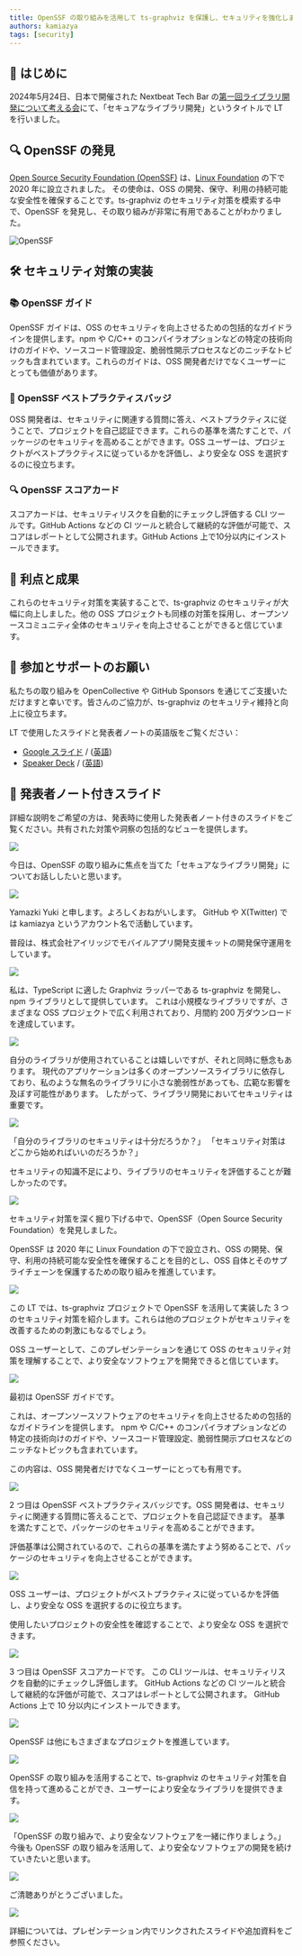 ```yaml
---
title: OpenSSF の取り組みを活用して ts-graphviz を保護し、セキュリティを強化しました🛡️
authors: kamiazya
tags: [security]
---
```


## 📅 はじめに

2024年5月24日、日本で開催された Nextbeat Tech Bar の[第一回ライブラリ開発について考える会](https://nextbeat.connpass.com/event/312789/)にて、「セキュアなライブラリ開発」というタイトルで LT を行いました。

<!-- truncate -->

## 🔍 OpenSSF の発見

[Open Source Security Foundation (OpenSSF)](https://openssf.org/) は、[Linux Foundation](https://www.linuxfoundation.org/) の下で 2020 年に設立されました。
その使命は、OSS の開発、保守、利用の持続可能な安全性を確保することです。ts-graphviz のセキュリティ対策を模索する中で、OpenSSF を発見し、その取り組みが非常に有用であることがわかりました。

![OpenSSF](https://openssf.org/wp-content/uploads/2023/04/Layer-13.png)

## 🛠️ セキュリティ対策の実装

### 📚 OpenSSF ガイド

OpenSSF ガイドは、OSS のセキュリティを向上させるための包括的なガイドラインを提供します。npm や C/C++ のコンパイラオプションなどの特定の技術向けのガイドや、ソースコード管理設定、脆弱性開示プロセスなどのニッチなトピックも含まれています。これらのガイドは、OSS 開発者だけでなくユーザーにとっても価値があります。

### 🏅 OpenSSF ベストプラクティスバッジ

OSS 開発者は、セキュリティに関連する質問に答え、ベストプラクティスに従うことで、プロジェクトを自己認証できます。これらの基準を満たすことで、パッケージのセキュリティを高めることができます。OSS ユーザーは、プロジェクトがベストプラクティスに従っているかを評価し、より安全な OSS を選択するのに役立ちます。

### 🔍 OpenSSF スコアカード

スコアカードは、セキュリティリスクを自動的にチェックし評価する CLI ツールです。GitHub Actions などの CI ツールと統合して継続的な評価が可能で、スコアはレポートとして公開されます。GitHub Actions 上で10分以内にインストールできます。

## 🚀 利点と成果

これらのセキュリティ対策を実装することで、ts-graphviz のセキュリティが大幅に向上しました。他の OSS プロジェクトも同様の対策を採用し、オープンソースコミュニティ全体のセキュリティを向上させることができると信じています。

## 🌟 参加とサポートのお願い

私たちの取り組みを OpenCollective や GitHub Sponsors を通じてご支援いただけますと幸いです。皆さんのご協力が、ts-graphviz のセキュリティ維持と向上に役立ちます。

LT で使用したスライドと発表者ノートの英語版をご覧ください：

- [Google スライド](https://docs.google.com/presentation/d/e/2PACX-1vQKliPNP2Yiqq88xVnTsf944YtWhZY2DvSExc790pYmpthSR30SSxVpp06MMPmD6Ea1TqUfd44tflMI/pub?start=false&loop=false&slide=id.p) / ([英語](https://docs.google.com/presentation/d/e/2PACX-1vQAUNsc26XXbmIr2UaR3GtMd-iNADtJebK-FBgyqiNHVZ-1yQBxFuGOLKQohYejXjzm8C-DByC6ecmp/pub?start=false&loop=false&slide=id.p))
- [Speaker Deck](https://speakerdeck.com/kamiazya/sekiyuanaraiburarikai-fa-openssfdeshi-meruosssekiyuriteinoshi-jian-tohuo-yong) / ([英語](https://speakerdeck.com/kamiazya/secure-library-development-practical-oss-security-with-openssf))

## 📄 発表者ノート付きスライド

詳細な説明をご希望の方は、発表時に使用した発表者ノート付きのスライドをご覧ください。共有された対策や洞察の包括的なビューを提供します。

![](./slides/0.png)

今日は、OpenSSF の取り組みに焦点を当てた「セキュアなライブラリ開発」についてお話ししたいと思います。

![](./slides/1.png)

Yamazki Yuki と申します。よろしくおねがいします。
GitHub や X(Twitter) では kamiazya というアカウント名で活動しています。

普段は、株式会社アイリッジでモバイルアプリ開発支援キットの開発保守運用をしています。

![](./slides/2.png)

私は、TypeScript に適した Graphviz ラッパーである ts-graphviz を開発し、npm ライブラリとして提供しています。
これは小規模なライブラリですが、さまざまな OSS プロジェクトで広く利用されており、月間約 200 万ダウンロードを達成しています。

![](./slides/3.png)

自分のライブラリが使用されていることは嬉しいですが、それと同時に懸念もあります。
現代のアプリケーションは多くのオープンソースライブラリに依存しており、私のような無名のライブラリに小さな脆弱性があっても、広範な影響を及ぼす可能性があります。
したがって、ライブラリ開発においてセキュリティは重要です。

![](./slides/4.png)

「自分のライブラリのセキュリティは十分だろうか？」
「セキュリティ対策はどこから始めればいいのだろうか？」

セキュリティの知識不足により、ライブラリのセキュリティを評価することが難しかったのです。

![](./slides/5.png)

セキュリティ対策を深く掘り下げる中で、OpenSSF（Open Source Security Foundation）を発見しました。

OpenSSF は 2020 年に Linux Foundation の下で設立され、OSS の開発、保守、利用の持続可能な安全性を確保することを目的とし、OSS 自体とそのサプライチェーンを保護するための取り組みを推進しています。

![](./slides/6.png)

この LT では、ts-graphviz プロジェクトで OpenSSF を活用して実装した 3 つのセキュリティ対策を紹介します。これらは他のプロジェクトがセキュリティを改善するための刺激にもなるでしょう。

OSS ユーザーとして、このプレゼンテーションを通じて OSS のセキュリティ対策を理解することで、より安全なソフトウェアを開発できると信じています。

![](./slides/7.png)

最初は OpenSSF ガイドです。

これは、オープンソースソフトウェアのセキュリティを向上させるための包括的なガイドラインを提供します。
npm や C/C++ のコンパイラオプションなどの特定の技術向けのガイドや、ソースコード管理設定、脆弱性開示プロセスなどのニッチなトピックも含まれています。

この内容は、OSS 開発者だけでなくユーザーにとっても有用です。

![](./slides/8.png)

2 つ目は OpenSSF ベストプラクティスバッジです。OSS 開発者は、セキュリティに関連する質問に答えることで、プロジェクトを自己認証できます。
基準を満たすことで、パッケージのセキュリティを高めることができます。

評価基準は公開されているので、これらの基準を満たすよう努めることで、パッケージのセキュリティを向上させることができます。

![](./slides/9.png)

OSS ユーザーは、プロジェクトがベストプラクティスに従っているかを評価し、より安全な OSS を選択するのに役立ちます。

使用したいプロジェクトの安全性を確認することで、より安全な OSS を選択できます。

![](./slides/10.png)

3 つ目は OpenSSF スコアカードです。
この CLI ツールは、セキュリティリスクを自動的にチェックし評価します。
GitHub Actions などの CI ツールと統合して継続的な評価が可能で、スコアはレポートとして公開されます。
GitHub Actions 上で 10 分以内にインストールできます。

![](./slides/11.png)

OpenSSF は他にもさまざまなプロジェクトを推進しています。

![](./slides/12.png)

OpenSSF の取り組みを活用することで、ts-graphviz のセキュリティ対策を自信を持って進めることができ、ユーザーにより安全なライブラリを提供できます。

![](./slides/13.png)

「OpenSSF の取り組みで、より安全なソフトウェアを一緒に作りましょう。」
今後も OpenSSF の取り組みを活用して、より安全なソフトウェアの開発を続けていきたいと思います。

![](./slides/14.png)

ご清聴ありがとうございました。

![](./slides/15.png)

詳細については、プレゼンテーション内でリンクされたスライドや追加資料をご参照ください。

